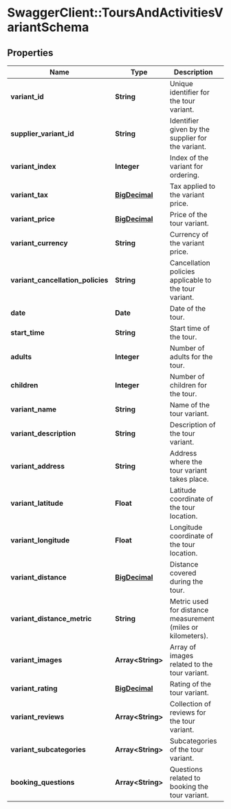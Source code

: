 # SwaggerClient::ToursAndActivitiesVariantSchema

## Properties
Name | Type | Description | Notes
------------ | ------------- | ------------- | -------------
**variant_id** | **String** | Unique identifier for the tour variant. | [optional] 
**supplier_variant_id** | **String** | Identifier given by the supplier for the variant. | [optional] 
**variant_index** | **Integer** | Index of the variant for ordering. | [optional] 
**variant_tax** | [**BigDecimal**](BigDecimal.md) | Tax applied to the variant price. | [optional] 
**variant_price** | [**BigDecimal**](BigDecimal.md) | Price of the tour variant. | [optional] 
**variant_currency** | **String** | Currency of the variant price. | [optional] 
**variant_cancellation_policies** | **String** | Cancellation policies applicable to the tour variant. | [optional] 
**date** | **Date** | Date of the tour. | [optional] 
**start_time** | **String** | Start time of the tour. | [optional] 
**adults** | **Integer** | Number of adults for the tour. | [optional] 
**children** | **Integer** | Number of children for the tour. | [optional] 
**variant_name** | **String** | Name of the tour variant. | [optional] 
**variant_description** | **String** | Description of the tour variant. | [optional] 
**variant_address** | **String** | Address where the tour variant takes place. | [optional] 
**variant_latitude** | **Float** | Latitude coordinate of the tour location. | [optional] 
**variant_longitude** | **Float** | Longitude coordinate of the tour location. | [optional] 
**variant_distance** | [**BigDecimal**](BigDecimal.md) | Distance covered during the tour. | [optional] 
**variant_distance_metric** | **String** | Metric used for distance measurement (miles or kilometers). | [optional] 
**variant_images** | **Array&lt;String&gt;** | Array of images related to the tour variant. | [optional] 
**variant_rating** | [**BigDecimal**](BigDecimal.md) | Rating of the tour variant. | [optional] 
**variant_reviews** | **Array&lt;String&gt;** | Collection of reviews for the tour variant. | [optional] 
**variant_subcategories** | **Array&lt;String&gt;** | Subcategories of the tour variant. | [optional] 
**booking_questions** | **Array&lt;String&gt;** | Questions related to booking the tour variant. | [optional] 

